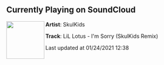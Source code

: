 ## Currently Playing on SoundCloud

[<img align="left" width="100" src="https://i1.sndcdn.com/artworks-6Re8BySUFbphhysH-oZJUHA-t50x50.jpg">](https://soundcloud.com/theskulkids/lil-lotus-im-sorry-skulkids-remix)

**Artist**: SkulKids 

**Track**: LiL Lotus - I'm Sorry (SkulKids Remix)

Last updated at 01/24/2021 12:38

